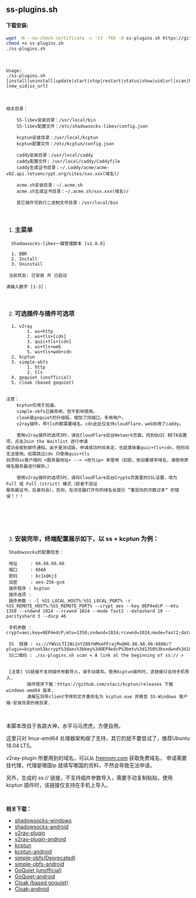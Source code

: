 ## ss-plugins.sh

#### 下载安装:
``` bash
wget -N --no-check-certificate -c -t3 -T60 -O ss-plugins.sh https://git.io/fjogK
chmod +x ss-plugins.sh
./ss-plugins.sh
```

&nbsp;

```shell
Usage: 
./ss-plugins.sh [install|uninstall|update|start|stop|restart|status|show|uid|url|scan|help] [new_uid|ss_url]
```

&nbsp;

```shell
相关目录：

    SS-libev安装目录：/usr/local/bin
    SS-libev配置文件：/etc/shadowsocks-libev/config.json

    kcptun安装目录：/usr/local/kcptun
    kcptun配置文件：/etc/kcptun/config.json

    caddy安装目录：/usr/local/caddy
    caddy配置文件: /usr/local/caddy/Caddyfile
    caddy生成证书目录：~/.caddy/acme/acme-v02.api.letsencrypt.org/sites/xxx.xxx(域名)/

    acme.sh安装目录：~/.acme.sh
    acme.sh生成证书目录：~/.acme.sh/xxx.xxx(域名)/

    其它插件可执行二进制文件目录：/usr/local/bin
```

&nbsp;

1. ### 主菜单

```shell
  Shadowsocks-libev一键管理脚本 [v1.0.0]

  1. BBR
  2. Install
  3. Uninstall

 当前状态: 已安装 并 已启动

请输入数字 [1-3]：
```

&nbsp;

2. ### 可选插件与插件可选项

~~~shell
  1. v2ray
        1. ws+http
        2. ws+tls+[cdn]
        3. quic+tls+[cdn]
        4. ws+tls+web
        5. ws+tls+web+cdn
  2. kcptun
  3. simple-obfs
        1. http
        2. tls
  4. goquiet (unofficial)
  5. cloak (based goquiet)


注意：
    kcptun仅用于加速。
    simple-obfs已被弃用，但不影响使用。
    cloak是goquiet的升级版，增加了同端口，多用用户。
    v2ray插件，带tls的都需要域名，cdn此处仅支持cloudflare，web则用了caddy。
	
    使用v2ray插件的选项3时，请在CloudFlare后台Network页面，找到QUIC BETA设置项，点击Join the Waitlist 进行申请
成功会收到邮件通知。由于是测试版，申请成功时间未定，也就意味着quic+tls+cdn，短时间无法使用。如需跳过cdn 只使用quic+tls 
则须将ss客户端的 <服务器地址> --> <改为ip> 来使用（如若，依旧要填写域名，请使用原域名服务器进行解析。）
	
    使用v2ray插件的选项5时，请将CloudFlare后台Crypto页面里的SSL设置，改为 Full 或 Full (strict) 模式（前者不验证
服务器证书，后者则会），否则，在浏览器打开你的域名会提示 ”重定向的次数过多“ 的错误！！！
	

	 
~~~

&nbsp;

3. ### 安装完毕，终端配置展示如下，以 ss + kcptun 为例：

~~~shell
 Shadowsocks的配置信息：

 地址     : 66.66.66.66
 端口     : 6666
 密码     : bc1xQkj3
 加密     : aes-256-gcm
 插件程序 : kcptun
 插件选项 :
 插件参数 : -l %SS_LOCAL_HOST%:%SS_LOCAL_PORT% -r %SS_REMOTE_HOST%:%SS_REMOTE_PORT% --crypt aes --key 0EP4edcP --mtu 1350 --sndwnd 1024 --rcvwnd 1024 --mode fast2 --datashard 10 --parityshard 3 --dscp 46

 手机参数 : crypt=aes;key=0EP4edcP;mtu=1350;sndwnd=1024;rcvwnd=1024;mode=fast2;datashard=10;parityshard=3;dscp=46

 SS  链接 : ss://YWVzLTI1Ni1nY206YmMxeFFrajM=@66.66.66.66:6666/?plugin=kcptun%3bcrypt%3daes%3bkey%3d0EP4edcP%3bmtu%3d1350%3bsndwnd%3d1024%3brcvwnd%3d1024%3bmode%3dfast2%3bdatashard%3d10%3bparityshard%3d3%3bdscp%3d46
 SS二维码 : ./ss-plugins.sh scan < A link at the beginning of ss:// >


 [注意] SS链接不支持插件参数导入，请手动填写。使用kcptun插件时，该链接只支持手机导入.
        插件程序下载：https://github.com/xtaci/kcptun/releases 下载 windows-amd64 版本.
        请解压将带client字样的文件重命名为 kcptun.exe 并移至 SS-Windows 客户端-安装目录的根目录.
~~~

&nbsp;

本脚本改自于各路大神，水平马马虎虎，方便自用。

这里只对 linux-amd64 处理器架构做了支持，其它的就不要尝试了，推荐Ubuntu 18.04 LTS。

v2ray-plugin 所要用到的域名，可以从 [freenom.com](https://www.freenom.com) 获取免费域名， 申请需要挂代理，代理是哪国ip 就填写哪国的资料，不然会导致无法申请。 

另外，生成的 ss:// 链接，不支持插件参数导入，需要手动复制粘贴，使用 kcptun 插件时，该链接仅支持在手机上导入。

&nbsp;

**相关下载：**

- [shadowsocks-windows](<https://github.com/shadowsocks/shadowsocks-windows/releases>) 
- [shadowsocks-android](<https://github.com/shadowsocks/shadowsocks-android/releases>)
- [v2ray-plugin](<https://github.com/shadowsocks/v2ray-plugin/releases>)
- [v2ray-plugin-android](<https://github.com/shadowsocks/v2ray-plugin-android/releases>)
- [kcptun](https://github.com/xtaci/kcptun/releases)
- [kcptun-android](https://github.com/shadowsocks/kcptun-android/releases)
- [simple-obfs(Deprecated)](https://github.com/shadowsocks/simple-obfs/releases)
- [simple-obfs-android](https://github.com/shadowsocks/simple-obfs-android/releases)
- [GoQuiet (unofficial)](https://github.com/cbeuw/GoQuiet/releases)
- [GoQuiet-android](https://github.com/cbeuw/GoQuiet-android/releases)
- [Cloak (based goquiet)](https://github.com/cbeuw/Cloak/releases)
- [Cloak-android](https://github.com/cbeuw/Cloak-android/releases)
